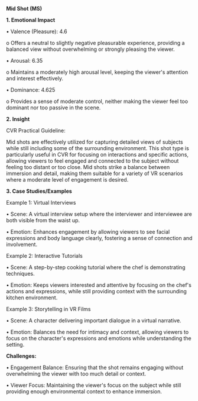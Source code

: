 **Mid Shot (MS)**

**1. Emotional Impact**

•	Valence (Pleasure): 4.6

o	Offers a neutral to slightly negative pleasurable experience, providing a balanced view without overwhelming or strongly pleasing the viewer.

•	Arousal: 6.35

o	Maintains a moderately high arousal level, keeping the viewer's attention and interest effectively.

•	Dominance: 4.625

o	Provides a sense of moderate control, neither making the viewer feel too dominant nor too passive in the scene.

**2. Insight**

CVR Practical Guideline: 

Mid shots are effectively utilized for capturing detailed views of subjects while still including some of the surrounding environment. This shot type is particularly useful in CVR for focusing on interactions and specific actions, allowing viewers to feel engaged and connected to the subject without feeling too distant or too close. Mid shots strike a balance between immersion and detail, making them suitable for a variety of VR scenarios where a moderate level of engagement is desired.

**3. Case Studies/Examples**

Example 1: Virtual Interviews

•	Scene: A virtual interview setup where the interviewer and interviewee are both visible from the waist up.

•	Emotion: Enhances engagement by allowing viewers to see facial expressions and body language clearly, fostering a sense of connection and involvement.

Example 2: Interactive Tutorials

•	Scene: A step-by-step cooking tutorial where the chef is demonstrating techniques.

•	Emotion: Keeps viewers interested and attentive by focusing on the chef's actions and expressions, while still providing context with the surrounding kitchen environment.

Example 3: Storytelling in VR Films

•	Scene: A character delivering important dialogue in a virtual narrative.

•	Emotion: Balances the need for intimacy and context, allowing viewers to focus on the character's expressions and emotions while understanding the setting.

**Challenges:**

•	Engagement Balance: Ensuring that the shot remains engaging without overwhelming the viewer with too much detail or context.

•	Viewer Focus: Maintaining the viewer's focus on the subject while still providing enough environmental context to enhance immersion.
